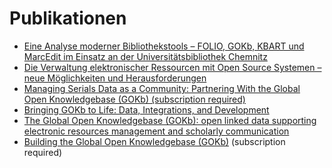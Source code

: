 # Publikationen

-   [Eine Analyse moderner Bibliothekstools – FOLIO, GOKb, KBART und MarcEdit im Einsatz an der Universitätsbibliothek Chemnitz](https://www.o-bib.de/bib/article/view/6050/9185)
-   [Die Verwaltung elektronischer Ressourcen mit Open Source Systemen – neue Möglichkeiten und Herausforderungen](https://www.degruyter.com/document/doi/10.1515/abitech-2022-0006/html?lang=de)
-   [Managing Serials Data as a Community: Partnering With the Global
    Open Knowledgebase (GOKb) (subscription
    required)](http://www.tandfonline.com/doi/full/10.1080/00987913.2015.1064853)
-   [Bringing GOKb to Life: Data, Integrations, and
    Development](http://docs.lib.purdue.edu/cgi/viewcontent.cgi?article=1557&context=charleston)
-   [The Global Open Knowledgebase (GOKb): open linked data supporting
    electronic resources management and scholarly
    communication](http://insights.uksg.org/article/10.1629/uksg.217/)
-   [Building the Global Open Knowledgebase
    (GOKb)](http://www.sciencedirect.com/science/article/pii/S0098791313001299) (subscription
    required)
